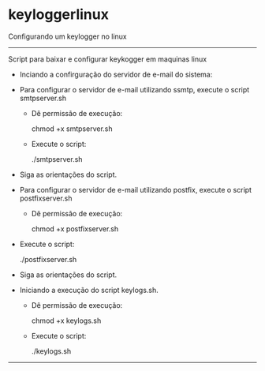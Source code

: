 # keyloggerlinux
Configurando um keylogger no linux
_____________________________________________________________________________________________________
Script para baixar e configurar keykogger em maquinas linux

- Inciando a confirguração do servidor de e-mail do sistema:
- Para configurar o servidor de e-mail utilizando ssmtp, execute o script smtpserver.sh

  - Dê permissão de execução:

    chmod +x smtpserver.sh

  - Execute o script:
  
    ./smtpserver.sh

- Siga as orientações do script.

- Para configurar o servidor de e-mail utilizando postfix, execute o script postfixserver.sh

  - Dê permissão de execução:

    chmod +x postfixserver.sh
  
- Execute o script:

    ./postfixserver.sh

- Siga as orientações do script.

- Iniciando a execução do script keylogs.sh.
  - Dê permissão de execução:

    chmod +x keylogs.sh
  
  - Execute o script:

    ./keylogs.sh
    
_____________________________________________________________________________________________________
